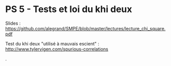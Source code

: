 # PS 5 - Tests et loi du khi deux

Slides : <https://github.com/alegrand/SMPE/blob/master/lectures/lecture_chi_square.pdf>

Test du khi deux "utilisé à mauvais escient" : <http://www.tylervigen.com/spurious-correlations>



.

